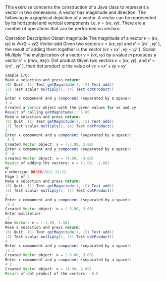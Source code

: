 This exercise concerns the construction of a Java class to represent a vector in two dimensions. A
vector has magnitude and direction. The following is a graphical depiction of a vector.
A vector can be represented by its horizontal and vertical components i.e. 𝑣 = (𝑣𝑥, 𝑣𝑦).
There are a number of operations that can be performed on vectors:

Operation Description
Obtain magnitude The magnitude of a vector 𝑣 = (𝑣𝑥, 𝑣𝑦) is √𝑣𝑥2 + 𝑣𝑦2
Vector add
Given two vectors 𝑣 = (𝑣𝑥, 𝑣𝑦) and 𝑣′ = (𝑣𝑥′ , 𝑣𝑦′ ), the result of
adding them together is the vector (𝑣𝑥 + 𝑣𝑥′ , 𝑣𝑦 + 𝑣𝑦′ ).
Scalar Multiply
The multiplication of a vector 𝑣 = (𝑣𝑥, 𝑣𝑦) by a value 𝑚 produces a
vector 𝑣′ = (𝑚𝑣𝑥, 𝑚𝑣𝑦).
Dot product
Given two vectors 𝑣 = (𝑣𝑥, 𝑣𝑦), and 𝑣′ = (𝑣𝑥′ , 𝑣𝑦′ ), their dot product
is the value of 𝑣𝑥 × 𝑣𝑥′ + 𝑣𝑦 × 𝑣𝑦′ 

```java
Sample I/O:
Make a selection and press return:
(0) Quit, (1) Test getMagnitude(), (2) Test add()
(3) Test scalar multiply(), (4) Test dotProduct()
1
Enter x component and y component (separated by a space):
3 4
Created a Vector object with the given values for vx and vy.
Result of calling getMagnitude(): 5.00
Make a selection and press return:
(0) Quit, (1) Test getMagnitude(), (2) Test add()
(3) Test scalar multiply(), (4) Test dotProduct()
2
Enter x component and y component (separated by a space):
-3 3
Created Vector object: v = (-3.00, 3.00)
Enter x component and y component (separated by a space):
4 -4
Created Vector object: v = (4.00, -4.00)
Result of adding the vectors: v = (1.00, -1.00)
𝑣𝑦
𝑣 𝑣𝑥Version 08/09/2021 21:22
Page 5 of 5
Make a selection and press return:
(0) Quit, (1) Test getMagnitude(), (2) Test add()
(3) Test scalar multiply(), (4) Test dotProduct()
3
Enter x component and y component (separated by a space):
-3 3
Created Vector object: v = (-3.00, 3.00)
Enter multiplier:
.5
New Vector: v = (-1.50, 1.50)
Make a selection and press return:
(0) Quit, (1) Test getMagnitude(), (2) Test add()
(3) Test scalar multiply(), (4) Test dotProduct()
4
Enter x component and y component (separated by a space):
-3 3
Created Vector object: v = (-3.00, 3.00)
Enter x component and y component (separated by a space):
4 2
Created Vector object: v = (4.00, 2.00)
Result of dot product of the vectors: -6.0
```
